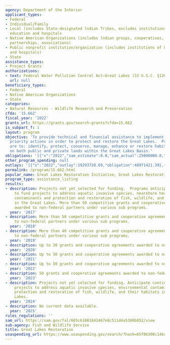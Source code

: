```yaml
---
agency: Department of the Interior
applicant_types:
- Federal
- Individual/Family
- Local (includes State-designated lndian Tribes, excludes institutions of higher
  education and hospitals
- Native American Organizations (includes lndian groups, cooperatives, corporations,
  partnerships, associations)
- Public nonprofit institution/organization (includes institutions of higher education
  and hospitals)
- State
assistance_types:
- Project Grants
authorizations:
- text: Federal Water Pollution Control Act—Great Lakes (33 U.S.C. §1268).
  url: null
beneficiary_types:
- Federal
- Native American Organizations
- State
categories:
- Natural Resources - Wildlife Research and Preservation
cfda: '15.662'
fiscal_year: '2022'
grants_url: https://grants.gov/search-grants?cfda=15.662
is_subpart_f: 1
layout: program
objective: 'To provide technical and financial assistance to implement the highest
  priority actions in order to protect and restore the Great Lakes.  Priority actions
  are to: identify, protect, conserve, manage, enhance or restore habitat or species
  on both public and private lands within the Great Lakes Basin.'
obligations: '[{"x":"2022","sam_estimate":0.0,"sam_actual":25000000.0,"usa_spending_actual":48283654.53},{"x":"2023","sam_estimate":0.0,"sam_actual":35148701.0,"usa_spending_actual":34813066.6},{"x":"2024","sam_estimate":30000000.0,"sam_actual":0.0,"usa_spending_actual":35403411.35}]'
other_program_spending: null
outlays: '[{"x":"2022","outlay":19293720.69,"obligation":48971421.39},{"x":"2023","outlay":3176586.25,"obligation":32564200.98},{"x":"2024","outlay":890945.95,"obligation":34644008.0}]'
permalink: /program/15.662.html
popular_name: Great Lakes Restoration Initiative; Great Lakes Restoration Program
program_type: assistance_listing
results:
- description: Projects not yet selected for funding.  Programs anticipate continuing
    to fund projects to address aquatic invasive species, nearshore health, environmental
    contaminants and protection and restoration of fish, wildlife, and their habitats
    in the Great Lakes. More than 50 competitive grants and cooperative agreements
    awarded to non-federal partners under various sub programs.
  year: '2017'
- description: More than 50 competitive grants and cooperative agreements awarded
    to non-federal partners under various sub programs.
  year: '2018'
- description: More than 40 competitive grants and cooperative agreements awarded
    to non-federal partners under various sub programs.
  year: '2019'
- description: Up to 20 grants and cooperative agreements awarded to non-federal partners.
  year: '2020'
- description: Up to 50 grants and cooperative agreements awarded to non-federal partners.
  year: '2021'
- description: Up to 50 grants and cooperative agreements awarded to non-federal partners.
  year: '2022'
- description: 50 grants and cooperative agreements awarded to non-federal partners.
  year: '2023'
- description: Projects not yet selected for funding. Anticipate continuing to fund
    projects to address aquatic invasive species, environmental contaminants, and
    protection and restoration of fish, wildlife, and their habitats in the Great
    Lakes.
  year: '2024'
- description: No current data available.
  year: '2025'
rules_regulations: ''
sam_url: https://sam.gov/fal/605c61801842467e8c511d4a5360b852/view
sub-agency: Fish and Wildlife Service
title: Great Lakes Restoration
usaspending_url: https://www.usaspending.gov/search/?hash=65f86308c14bc92409413419f5562539
---
```

